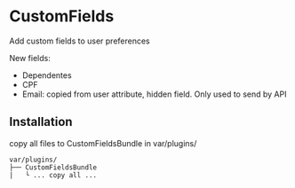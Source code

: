 # CustomFields

Add custom fields to user preferences

New fields:
* Dependentes
* CPF
* Email: copied from user attribute, hidden field. Only used to send by API

## Installation

copy all files to CustomFieldsBundle in var/plugins/
```
var/plugins/
├── CustomFieldsBundle
|   └ ... copy all ...

```
